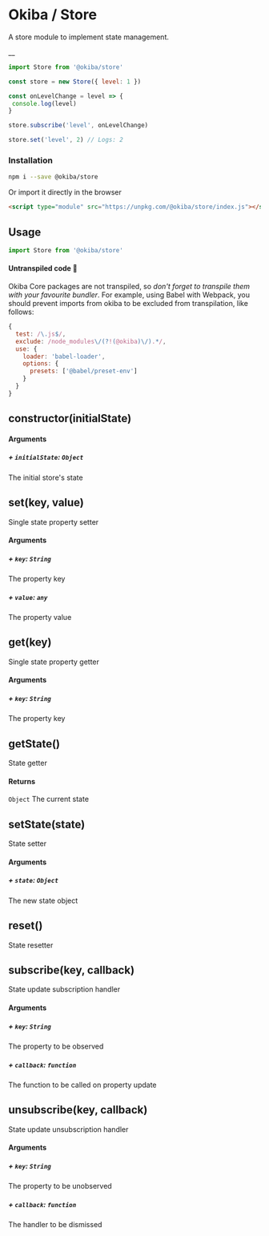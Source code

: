 

# Okiba / Store
A store module to implement state management.

__



```javascript
import Store from '@okiba/store'

const store = new Store({ level: 1 })

const onLevelChange = level => {
 console.log(level)
}

store.subscribe('level', onLevelChange)

store.set('level', 2) // Logs: 2
```



### Installation

```bash
npm i --save @okiba/store
```

Or import it directly in the browser
```html
<script type="module" src="https://unpkg.com/@okiba/store/index.js"></script>
```

## Usage

```javascript
import Store from '@okiba/store'
```

#### Untranspiled code 🛑
Okiba Core packages are not transpiled, so _don't forget to transpile them with your favourite bundler_.
For example, using Babel with Webpack, you should prevent imports from okiba to be excluded from transpilation, like follows:

```javascript
{
  test: /\.js$/,
  exclude: /node_modules\/(?!(@okiba)\/).*/,
  use: {
    loader: 'babel-loader',
    options: {
      presets: ['@babel/preset-env']
    }
  }
}
```







## constructor(initialState)









#### Arguments


##### + `initialState`: `Object`

The initial store's state





## set(key, value)


Single state property setter







#### Arguments


##### + `key`: `String`

The property key


##### + `value`: `any`

The property value





## get(key)


Single state property getter







#### Arguments


##### + `key`: `String`

The property key





## getState()


State getter







#### Returns

`Object` The current state
## setState(state)


State setter







#### Arguments


##### + `state`: `Object`

The new state object





## reset()


State resetter







## subscribe(key, callback)


State update subscription handler







#### Arguments


##### + `key`: `String`

The property to be observed


##### + `callback`: `function`

The function to be called on property update





## unsubscribe(key, callback)


State update unsubscription handler







#### Arguments


##### + `key`: `String`

The property to be unobserved


##### + `callback`: `function`

The handler to be dismissed




